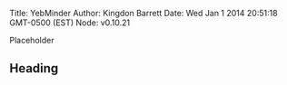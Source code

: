 Title: YebMinder
Author: Kingdon Barrett
Date: Wed Jan  1 2014 20:51:18 GMT-0500 (EST)
Node: v0.10.21

Placeholder

## Heading
